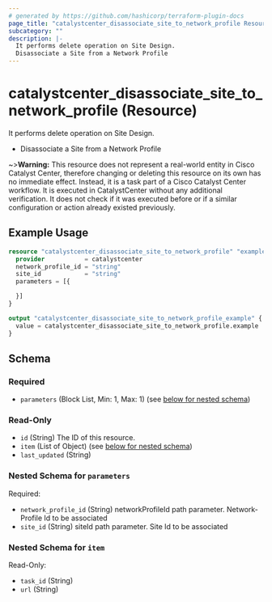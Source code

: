 ```yaml
---
# generated by https://github.com/hashicorp/terraform-plugin-docs
page_title: "catalystcenter_disassociate_site_to_network_profile Resource - terraform-provider-catalystcenter"
subcategory: ""
description: |-
  It performs delete operation on Site Design.
  Disassociate a Site from a Network Profile
---
```


# catalystcenter_disassociate_site_to_network_profile (Resource)

It performs delete operation on Site Design.

- Disassociate a Site from a Network Profile


~>**Warning:**
This resource does not represent a real-world entity in Cisco Catalyst Center, therefore changing or deleting this resource on its own has no immediate effect.
Instead, it is a task part of a Cisco Catalyst Center workflow. It is executed in CatalystCenter without any additional verification. It does not check if it was executed before or if a similar configuration or action already existed previously.

## Example Usage

```terraform
resource "catalystcenter_disassociate_site_to_network_profile" "example" {
  provider           = catalystcenter
  network_profile_id = "string"
  site_id            = "string"
  parameters = [{

  }]
}

output "catalystcenter_disassociate_site_to_network_profile_example" {
  value = catalystcenter_disassociate_site_to_network_profile.example
}
```

<!-- schema generated by tfplugindocs -->
## Schema

### Required

- `parameters` (Block List, Min: 1, Max: 1) (see [below for nested schema](#nestedblock--parameters))

### Read-Only

- `id` (String) The ID of this resource.
- `item` (List of Object) (see [below for nested schema](#nestedatt--item))
- `last_updated` (String)

<a id="nestedblock--parameters"></a>
### Nested Schema for `parameters`

Required:

- `network_profile_id` (String) networkProfileId path parameter. Network-Profile Id to be associated
- `site_id` (String) siteId path parameter. Site Id to be associated


<a id="nestedatt--item"></a>
### Nested Schema for `item`

Read-Only:

- `task_id` (String)
- `url` (String)
